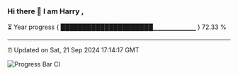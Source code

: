 ### Hi there 👋 I am Harry , 

⏳ Year progress { █████████████████████▁▁▁▁▁▁▁▁▁ } 72.33 %

---

⏰ Updated on Sat, 21 Sep 2024 17:14:17 GMT

![Progress Bar CI](https://github.com/duykhang68/duykhang68/workflows/Progress%20Bar%20CI/badge.svg)
